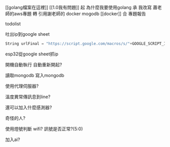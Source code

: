 [[golang檔案在這裡]]
[[1.0我有問題]]
起 
	為什麼我要使用golang
承 
	我改寫 蕭老師的aws專題
轉 
	引用謝老師的 docker mogodb
	[[docker]]
合 
	專題報告

todolist

吐出ip到google sheet
``` go
String urlFinal = "https://script.google.com/macros/s/"+GOOGLE_SCRIPT_ID+"/exec?"+"date=" + asString + "&sensor=" + String(count);
```
esp32從google sheet抓ip

開機自動執行
自動重新開起?

讀取mongodb
寫入mongodb

使用代理伺服器?

溫度異常傳訊息到line?

還可以加入什麼感測器?

奇怪的人?

使用燈號判斷 wifi?
訊號是否正常?(5:0)

加入ai?

